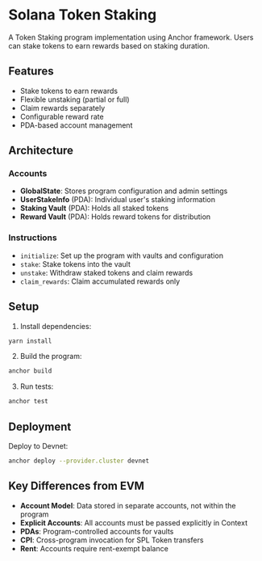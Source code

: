 # Solana Token Staking

A Token Staking program implementation using Anchor framework. Users can stake tokens to earn rewards based on staking duration.

## Features

- Stake tokens to earn rewards
- Flexible unstaking (partial or full) 
- Claim rewards separately
- Configurable reward rate
- PDA-based account management

## Architecture

### Accounts
- **GlobalState**: Stores program configuration and admin settings
- **UserStakeInfo** (PDA): Individual user's staking information  
- **Staking Vault** (PDA): Holds all staked tokens
- **Reward Vault** (PDA): Holds reward tokens for distribution

### Instructions
- `initialize`: Set up the program with vaults and configuration
- `stake`: Stake tokens into the vault
- `unstake`: Withdraw staked tokens and claim rewards
- `claim_rewards`: Claim accumulated rewards only

## Setup

1. Install dependencies:
```bash
yarn install
```

2. Build the program:
```bash
anchor build
```

3. Run tests:
```bash
anchor test
```

## Deployment

Deploy to Devnet:
```bash
anchor deploy --provider.cluster devnet
```

## Key Differences from EVM

- **Account Model**: Data stored in separate accounts, not within the program
- **Explicit Accounts**: All accounts must be passed explicitly in Context
- **PDAs**: Program-controlled accounts for vaults
- **CPI**: Cross-program invocation for SPL Token transfers
- **Rent**: Accounts require rent-exempt balance